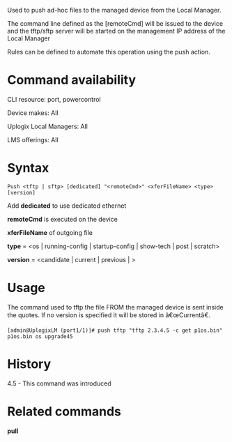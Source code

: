 <!-- 5.4 -->

Used to push ad-hoc files to the managed device from the Local Manager. 

The command line defined as the [remoteCmd] will be issued to the device and the tftp/sftp server will be started on the management IP address of the Local Manager 

Rules can be defined to automate this operation using the push action.

# Command availability

CLI resource: port, powercontrol

Device makes: All

Uplogix Local Managers: All

LMS offerings: All

# Syntax

```
Push <tftp | sftp> [dedicated] "<remoteCmd>" <xferFileName> <type> [version]
```   

Add **dedicated** to use dedicated ethernet

**remoteCmd** is executed on the device

**xferFileName** of outgoing file

**type** = <os | running-config | startup-config | show-tech | post | scratch>

**version** = <candidate | current | previous | <customVersion> >

# Usage 

The command used to tftp the file FROM the managed device is sent inside the quotes. If no version is specified it will be stored in â€œCurrentâ€.


```
[admin@UplogixLM (port1/1)]# push tftp "tftp 2.3.4.5 -c get p1os.bin" p1os.bin os upgrade45
```

# History 

4.5 - This command was introduced

# Related commands 

**pull**